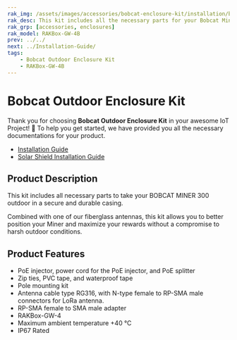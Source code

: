 ```yaml
---
rak_img: /assets/images/accessories/bobcat-enclosure-kit/installation/bobcat.png
rak_desc: This kit includes all the necessary parts for your Bobcat Miner 300 Outdoor in a secure and durable casing. 
rak_grp: [accessories, enclosures]
rak_model: RAKBox-GW-4B    
prev: ../../
next: ../Installation-Guide/
tags: 
    - Bobcat Outdoor Enclosure Kit
    - RAKBox-GW-4B
---
```



# Bobcat Outdoor Enclosure Kit

Thank you for choosing **Bobcat Outdoor Enclosure Kit** in your awesome IoT Project! 🎉 To help you get started, we have provided you all the necessary documentations for your product.

* [Installation Guide](../Installation-Guide/)
* [Solar Shield Installation Guide](../Solar-Shield/)


## Product Description

This kit includes all necessary parts to take your BOBCAT MINER 300 outdoor in a secure and durable casing.

Combined with one of our fiberglass antennas, this kit allows you to better position your Miner and maximize your rewards without a compromise to harsh outdoor conditions.

## Product Features

- PoE injector, power cord for the PoE injector, and PoE splitter
- Zip ties, PVC tape, and waterproof tape
- Pole mounting kit
- Antenna cable type RG316, with N-type female to RP-SMA male connectors for LoRa antenna.
- RP-SMA female to SMA male adapter
- RAKBox-GW-4
- Maximum ambient temperature +40&nbsp;°C
- IP67 Rated